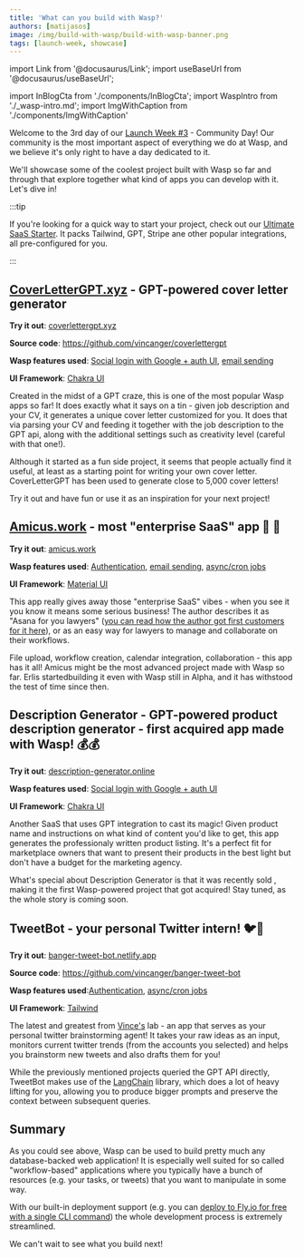 ```yaml
---
title: 'What can you build with Wasp?'
authors: [matijasos]
image: /img/build-with-wasp/build-with-wasp-banner.png
tags: [launch-week, showcase]
---
```


import Link from '@docusaurus/Link';
import useBaseUrl from '@docusaurus/useBaseUrl';

import InBlogCta from './components/InBlogCta';
import WaspIntro from './_wasp-intro.md';
import ImgWithCaption from './components/ImgWithCaption'

<ImgWithCaption
    alt="Launch Week 3 is coming"
    source="img/build-with-wasp/build-with-wasp-banner.png"
/>

Welcome to the 3rd day of our [Launch Week #3](/blog/2023/06/22/wasp-launch-week-three) - Community Day! Our community is the most important aspect of everything we do at Wasp, and we believe it's only right to have a day dedicated to it.

We'll showcase some of the coolest project built with Wasp so far and through that explore together what kind of apps you can develop with it. Let's dive in!

:::tip

If you're looking for a quick way to start your project, check out our [Ultimate SaaS Starter](https://github.com/wasp-lang/SaaS-Template-GPT). It packs Tailwind, GPT, Stripe ane other popular integrations, all pre-configured for you.

:::

## [CoverLetterGPT.xyz](https://coverlettergpt.xyz/) - GPT-powered cover letter generator

<ImgWithCaption
    source="img/build-with-wasp/cover-letter-gpt.png"
/>

**Try it out**: [coverlettergpt.xyz](https://coverlettergpt.xyz/)

**Source code**: https://github.com/vincanger/coverlettergpt

**Wasp features used**: [Social login with Google + auth UI](/blog/2023/04/12/auth-ui), [email sending](/docs/advanced/email)

**UI Framework**: [Chakra UI](https://chakra-ui.com/)

Created in the midst of a GPT craze, this is one of the most popular Wasp apps so far! It does exactly what it says on a tin - given job description and your CV, it generates a unique cover letter customized for you. It does that via parsing your CV and feeding it together with the job description to the GPT api, along with the additional settings such as creativity level (careful with that one!).

Although it started as a fun side project, it seems that people actually find it useful, at least as a starting point for writing your own cover letter. CoverLetterGPT has been used to generate close to 5,000 cover letters!

Try it out and have fun or use it as an inspiration for your next project!

## [Amicus.work](https://www.amicus.work/) - most "enterprise SaaS" app 👔 💼

<ImgWithCaption
    source="img/build-with-wasp/amicus.png"
/>

**Try it out**: [amicus.work](https://www.amicus.work/)

**Wasp features used**: [Authentication](/docs/auth/overview), [email sending](/docs/advanced/email), [async/cron jobs](/docs/advanced/jobs)

**UI Framework**: [Material UI](https://mui.com/)

This app really gives away those "enterprise SaaS" vibes - when you see it you know it means some serious business! The author describes it as "Asana for you lawyers" ([you can read how the author got first customers for it here](/blog/2023/02/14/amicus-indiehacker-interview)), or as an easy way for lawyers to manage and collaborate on their workflows.

File upload, workflow creation, calendar integration, collaboration - this app has it all! Amicus might be the most advanced project made with Wasp so far. Erlis startedbuilding it even with Wasp still in Alpha, and it has withstood the test of time since then.

## Description Generator - GPT-powered product description generator - first acquired app made with Wasp! 💰💰

<ImgWithCaption
    source="img/build-with-wasp/description-generator.png"
/>

**Try it out**: [description-generator.online](https://description-generator.online/)

**Wasp features used**: [Social login with Google + auth UI](/blog/2023/04/12/auth-ui)

**UI Framework**: [Chakra UI](https://chakra-ui.com/)

Another SaaS that uses GPT integration to cast its magic! Given product name and instructions on what kind of content you'd like to get, this app generates the professionaly written product listing. It's a perfect fit for marketplace owners that want to present their products in the best light but don't have a budget for the marketing agency.

What's special about Description Generator is that it was recently sold , making it the first Wasp-powered project that got acquired! Stay tuned, as the whole story is coming soon.

## TweetBot - your personal Twitter intern! 🐦🤖

<ImgWithCaption
    source="img/build-with-wasp/tweet-bot.png"
/>

**Try it out**: [banger-tweet-bot.netlify.app](https://banger-tweet-bot.netlify.app/)

**Source code**: https://github.com/vincanger/banger-tweet-bot

**Wasp features used**:[Authentication](/docs/auth/overview), [async/cron jobs](/docs/advanced/jobs)

**UI Framework**: [Tailwind](https://tailwindcss.com/)

The latest and greatest from [Vince's](https://twitter.com/hot_town) lab - an app that serves as your personal twitter brainstorming agent! It takes your raw ideas as an input, monitors current twitter trends (from the accounts you selected) and helps you brainstorm new tweets and also drafts them for you!

While the previously mentioned projects queried the GPT API directly, TweetBot makes use of the [LangChain](https://js.langchain.com/) library, which does a lot of heavy lifting for you, allowing you to produce bigger prompts and preserve the context between subsequent queries.

## Summary

As you could see above, Wasp can be used to build pretty much any database-backed web application! It is especially well suited for so called "workflow-based" applications where you typically have a bunch of resources (e.g. your tasks, or tweets) that you want to manipulate in some way. 

With our built-in deployment support (e.g. you can [deploy to Fly.io for free with a single CLI command](https://wasp.sh/docs/deployment/deployment-methods/cli#flyio)) the whole development process is extremely streamlined.

We can't wait to see what you build next!

